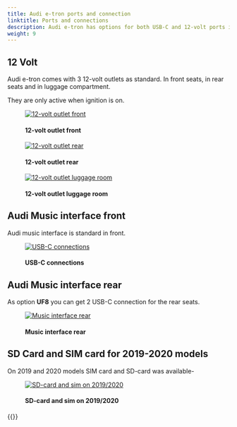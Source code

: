```yaml
---
title: Audi e-tron ports and connection
linktitle: Ports and connections
description: Audi e-tron has options for both USB-C and 12-volt ports in the car.
weight: 9
---
```

<!-- markdownlint-disable MD033 -->

## 12 Volt

Audi e-tron comes with 3 12-volt outlets as standard. In front seats, in rear seats and in luggage compartment.

They are only active when ignition is on.

<figure>
    <a href="https://media.electrichasgoneaudi.net/multimedia/models/e-tron/technology/connections/12voltfront.jpg">
        <img src="https://media.electrichasgoneaudi.net/multimedia/models/e-tron/technology/connections/12voltfronts.jpg"
        class="img-fluid" alt="12-volt outlet front" title="12-volt outlet front">
    </a>
    <figcaption><h4>12-volt outlet front</h4></figcaption>
</figure>

<figure>
    <a href="https://media.electrichasgoneaudi.net/multimedia/models/e-tron/technology/connections/12voltrear.jpg">
        <img src="https://media.electrichasgoneaudi.net/multimedia/models/e-tron/technology/connections/12voltrears.jpg"
        class="img-fluid" alt="12-volt outlet rear" title="12-volt outlet rear">
    </a>
    <figcaption><h4>12-volt outlet rear</h4></figcaption>
</figure>

<figure>
    <a href="https://media.electrichasgoneaudi.net/multimedia/models/e-tron/technology/connections/12voltluggage.jpg">
        <img src="https://media.electrichasgoneaudi.net/multimedia/models/e-tron/technology/connections/12voltluggages.jpg"
        class="img-fluid" alt="12-volt outlet luggage room" title="12-volt outlet luggage room">
    </a>
    <figcaption><h4>12-volt outlet luggage room</h4></figcaption>
</figure>

## Audi Music interface front

Audi music interface is standard in front. 

<figure>
    <a href="https://media.electrichasgoneaudi.net/multimedia/models/e-tron/technology/connections/frontconnections.jpg">
        <img src="https://media.electrichasgoneaudi.net/multimedia/models/e-tron/technology/connections/frontconnectionss.jpg"
        class="img-fluid" alt="USB-C connections" title="USB-C connections">
    </a>
    <figcaption><h4>USB-C connections</h4></figcaption>
</figure>

## Audi Music interface rear

As option **UF8** you can get 2 USB-C connection for the rear seats.

<figure>
    <a href="https://media.electrichasgoneaudi.net/multimedia/models/e-tron/technology/connections/musicinterfacerear.jpg">
        <img src="https://media.electrichasgoneaudi.net/multimedia/models/e-tron/technology/connections/musicinterfacerears.jpg"
        class="img-fluid" alt="Music interface rear" title="Music interface rear">
    </a>
    <figcaption><h4>Music interface rear</h4></figcaption>
</figure>

## SD Card and SIM card for 2019-2020 models

On 2019 and 2020 models SIM card and SD-card was available-


<figure>
    <a href="https://media.electrichasgoneaudi.net/multimedia/models/e-tron/technology/connections/ports1.jpg">
        <img src="https://media.electrichasgoneaudi.net/multimedia/models/e-tron/technology/connections/ports1s.jpg"
        class="img-fluid" alt="SD-card and sim on 2019/2020" title="SD-card and sim on 2019/2020">
    </a>
    <figcaption><h4>SD-card and sim on 2019/2020</h4></figcaption>
</figure>

{{<children description="true" />}}
